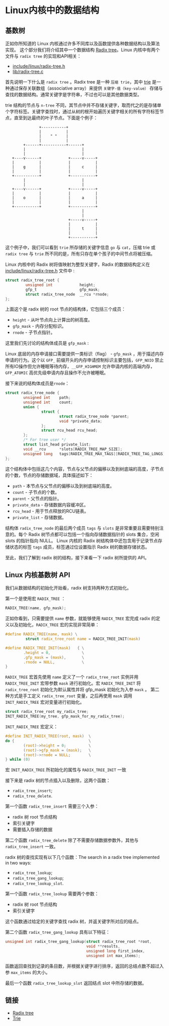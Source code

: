 Linux内核中的数据结构
================================================================================

基数树
--------------------------------------------------------------------------------
正如你所知道的 Linux 内核通过许多不同库以及函数提供各种数据结构以及算法实现。
这个部分我们将介绍其中一个数据结构 [Radix tree](http://en.wikipedia.org/wiki/Radix_tree)。Linux 内核中有两个文件与 `radix tree` 的实现和API相关：

* [include/linux/radix-tree.h](https://github.com/torvalds/linux/blob/master/include/linux/radix-tree.h)
* [lib/radix-tree.c](https://github.com/torvalds/linux/blob/master/lib/radix-tree.c)

首先说明一下什么是 `radix tree` 。Radix tree 是一种 `压缩 trie`，其中 [trie](http://en.wikipedia.org/wiki/Trie) 是一种通过保存关联数组（associative array）来提供 `关键字-值（key-value）` 存储与查找的数据结构。通常关键字是字符串，不过也可以是其他数据类型。 

trie 结构的节点与 `n-tree` 不同，其节点中并不存储关键字，取而代之的是存储单个字符标签。关键字查找时，通过从树的根开始遍历关键字相关的所有字符标签节点，直至到达最终的叶子节点。下面是个例子：


```
               +-----------+
               |           |
               |    " "    |
               |           |
        +------+-----------+------+
        |                         |
        |                         |
   +----v------+            +-----v-----+
   |           |            |           |
   |    g      |            |     c     |
   |           |            |           |
   +-----------+            +-----------+
        |                         |
        |                         |
   +----v------+            +-----v-----+
   |           |            |           |
   |    o      |            |     a     |
   |           |            |           |
   +-----------+            +-----------+
                                  |
                                  |
                            +-----v-----+
                            |           |
                            |     t     |
                            |           |
                            +-----------+
```

这个例子中，我们可以看到 `trie` 所存储的关键字信息 `go` 与 `cat`，压缩 trie 或 `radix tree` 与 `trie` 所不同的是，所有只存在单个孩子的中间节点将被压缩。

Linux 内核中的 Radix 树将值映射为整型关键字，Radix 的数据结构定义在 [include/linux/radix-tree.h](https://github.com/torvalds/linux/blob/master/include/linux/radix-tree.h) 文件中 :

```C
struct radix_tree_root {
         unsigned int            height;
         gfp_t                   gfp_mask;
         struct radix_tree_node  __rcu *rnode;
};
```

上面这个是 radix 树的 root 节点的结构体，它包括三个成员：

* `height`   - 从叶节点向上计算出的树高度。
* `gfp_mask` - 内存分配标识。
* `rnode`    - 子节点指针。

这里我们先讨论的结构体成员是 `gfp_mask` : 

Linux 底层的内存申请接口需要提供一类标识（flag） - `gfp_mask` ，用于描述内存申请的行为。这个以 `GFP_` 前缀开头的内存申请控制标识主要包括，`GFP_NOIO` 禁止所有IO操作但允许睡眠等待内存，`__GFP_HIGHMEM` 允许申请内核的高端内存，`GFP_ATOMIC` 高优先级申请内存且操作不允许被睡眠。


接下来说的结构体成员是`rnode`：

```C
struct radix_tree_node {
        unsigned int    path;
        unsigned int    count;
        union {
                struct {
                        struct radix_tree_node *parent;
                        void *private_data;
                };
                struct rcu_head rcu_head;
        };
        /* For tree user */
        struct list_head private_list;
        void __rcu      *slots[RADIX_TREE_MAP_SIZE];
        unsigned long   tags[RADIX_TREE_MAX_TAGS][RADIX_TREE_TAG_LONGS];
};
```

这个结构体中包括这几个内容，节点与父节点的偏移以及到树底端的高度，子节点的个数，节点的存储数据域，具体描述如下：

* `path` - 本节点与父节点的偏移以及到树底端的高度。
* `count` - 子节点的个数。
* `parent` - 父节点的指针。
* `private_data` - 存储数据内容缓冲区。
* `rcu_head` - 用于节点释放的RCU链表。
* `private_list` - 存储数据。

结构体 `radix_tree_node` 的最后两个成员 `tags` 与 `slots` 是非常重要且需要特别注意的。每个 Radix 树节点都可以包括一个指向存储数据指针的 slots 集合，空闲 slots 的指针指向 NULL。 Linux 内核的 Radix 树结构体中还包含用于记录节点存储状态的标签 `tags` 成员，标签通过位设置指示 Radix 树的数据存储状态。

至此，我们了解到 radix 树的结构，接下来看一下 radix 树所提供的 API。


Linux 内核基数树 API
---------------------------------------------------------------------------------

我们从数据结构的初始化开始看，radix 树支持两种方式初始化。

第一个是使用宏 `RADIX_TREE` ：

```C
RADIX_TREE(name, gfp_mask);
````

正如你看到，只需要提供 `name` 参数，就能够使用 `RADIX_TREE` 宏完成 radix 的定义以及初始化，`RADIX_TREE` 宏的实现非常简单：

```C
#define RADIX_TREE(name, mask) \
         struct radix_tree_root name = RADIX_TREE_INIT(mask)

#define RADIX_TREE_INIT(mask)   { \
        .height = 0,              \
        .gfp_mask = (mask),       \
        .rnode = NULL,            \
}
```

`RADIX_TREE` 宏首先使用 `name` 定义了一个 `radix_tree_root` 实例并用 `RADIX_TREE_INIT` 宏带参数 `mask` 进行初始化。宏 `RADIX_TREE_INIT` 将 `radix_tree_root` 初始化为默认属性并将 gfp_mask 初始化为入参 `mask` 。
第二种方式是手工定义 `radix_tree_root` 变量，之后再使用 `mask` 调用 `INIT_RADIX_TREE` 宏对变量进行初始化。
```C
struct radix_tree_root my_radix_tree;
INIT_RADIX_TREE(my_tree, gfp_mask_for_my_radix_tree);
```

`INIT_RADIX_TREE` 宏定义：

```C
#define INIT_RADIX_TREE(root, mask)  \
do {                                 \
        (root)->height = 0;          \
        (root)->gfp_mask = (mask);   \
        (root)->rnode = NULL;        \
} while (0)
```
宏 `INIT_RADIX_TREE` 所初始化的属性与 `RADIX_TREE_INIT` 一致


接下来是 radix 树的节点插入以及删除，这两个函数：

* `radix_tree_insert`;
* `radix_tree_delete`.

第一个函数 `radix_tree_insert` 需要三个入参：

* radix 树 root 节点结构
* 索引关键字
* 需要插入存储的数据

第二个函数 `radix_tree_delete` 除了不需要存储数据参数外，其他与 `radix_tree_insert` 一致。

radix 树的查找实现有以下几个函数：The search in a radix tree implemented in two ways:

* `radix_tree_lookup`;
* `radix_tree_gang_lookup`;
* `radix_tree_lookup_slot`.

第一个函数 `radix_tree_lookup` 需要两个参数：

* radix  树 root 节点结构
* 索引关键字

这个函数通过给定的关键字查找 radix 树，并返关键字所对应的结点。

第二个函数 `radix_tree_gang_lookup` 具有以下特征：

```C
unsigned int radix_tree_gang_lookup(struct radix_tree_root *root,
                                    void **results,
                                    unsigned long first_index,
                                    unsigned int max_items);
```

函数返回查找到记录的条目数，并根据关键字进行排序，返回的总结点数不超过入参 `max_items` 的大小。

最后一个函数 `radix_tree_lookup_slot` 返回结点 slot 中所存储的数据。


链接
---------------------------------------------------------------------------------

* [Radix tree](http://en.wikipedia.org/wiki/Radix_tree)
* [Trie](http://en.wikipedia.org/wiki/Trie)


